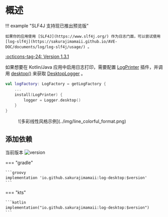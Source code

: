 # 概述

!!! example "SLF4J 支持现已推出预览版"

    如果你的应用使用 [SLF4J](https://www.slf4j.org/) 作为日志门面，可以尝试使用 [log-slf4j](https://sakurajimamaii.github.io/AVE-DOC/documents/log/log-slf4j/usage/) 。

[:octicons-tag-24: Version 1.3.1](https://sakurajimamaii.github.io/AVE-DOC/version/log-desktop/#131)

如果想要在 Kotlin/Java 应用中启用日志打印，需要配置 [LogPrinter](https://api.ave.entropy2020.cn/log/core/com.log.vastgui.core.plugin/-log-printer/index.html?query=class%20LogPrinter(val%20mConfiguration:%20LogPrinter.Configuration)) 插件，并调用 [desktop()](https://api.ave.entropy2020.cn/log/desktop/com.log.vastgui.desktop/desktop.html) 来获取 [DesktopLogger](https://api.ave.entropy2020.cn/log/desktop/com.log.vastgui.desktop/-desktop-logger/index.html) 。

```kotlin
val logFactory: LogFactory = getLogFactory {
    ...
    install(LogPrinter) {
        logger = Logger.desktop() 
    }
}
```

<div class="result" markdown>
<figure markdown>
  ![多彩线性风格示例](../img/line_colorful_format.png)
</figure>
</div>

## 添加依赖 

当前版本 ![version](https://img.shields.io/maven-central/v/io.github.sakurajimamaii/log-desktop)

=== "gradle"

    ```groovy
    implementation 'io.github.sakurajimamaii:log-desktop:$version'
    ```

=== "kts"

    ```kotlin
    implementation("io.github.sakurajimamaii:log-desktop:$version")
    ```
